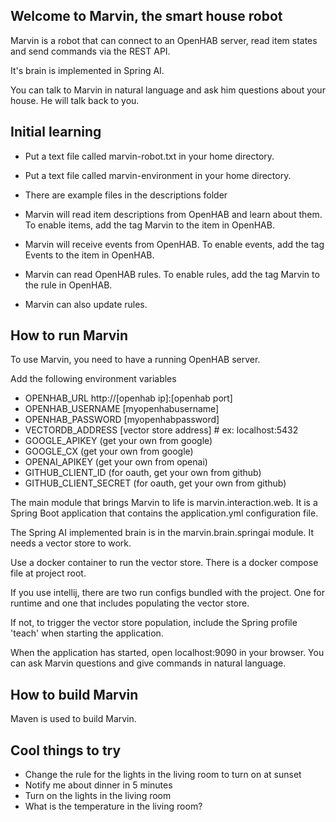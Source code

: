 ## Welcome to Marvin, the smart house robot

Marvin is a robot that can connect to an OpenHAB server, read item states and send commands via 
the REST API.

It's brain is implemented in Spring AI.

You can talk to Marvin in natural language and ask him questions about your house. He will talk back to you.

## Initial learning
* Put a text file called marvin-robot.txt in your home directory.
* Put a text file called marvin-environment in your home directory.
* There are example files in the descriptions folder

* Marvin will read item descriptions from OpenHAB and learn about them. To enable items, add the tag Marvin to the item in OpenHAB.
* Marvin will receive events from OpenHAB. To enable events, add the tag Events to the item in OpenHAB.
* Marvin can read OpenHAB rules. To enable rules, add the tag Marvin to the rule in OpenHAB.
* Marvin can also update rules.

## How to run Marvin


To use Marvin, you need to have a running OpenHAB server.

Add the following environment variables

* OPENHAB_URL http://[openhab ip]:[openhab port]
* OPENHAB_USERNAME [myopenhabusername]
* OPENHAB_PASSWORD [myopenhabpassword]
* VECTORDB_ADDRESS [vector store address] # ex: localhost:5432
* GOOGLE_APIKEY (get your own from google)
* GOOGLE_CX (get your own from google)
* OPENAI_APIKEY (get your own from openai)
* GITHUB_CLIENT_ID (for oauth, get your own from github)
* GITHUB_CLIENT_SECRET (for oauth, get your own from github)


The main module that brings Marvin to life is marvin.interaction.web. It is a Spring Boot application
that contains the application.yml configuration file.

The Spring AI implemented brain is in the marvin.brain.springai module. It needs a vector store to work.

Use a docker container to run the vector store. There is a docker compose file at project root.

If you use intellij, there are two run configs bundled with the project. One for runtime and one that includes populating the vector store.

If not, to trigger the vector store population, include the Spring profile 'teach' when starting the application.


When the application has started, open localhost:9090 in your browser. You can ask Marvin questions and give commands in natural language.
## How to build Marvin

Maven is used to build Marvin.

## Cool things to try
* Change the rule for the lights in the living room to turn on at sunset
* Notify me about dinner in 5 minutes
* Turn on the lights in the living room
* What is the temperature in the living room?
